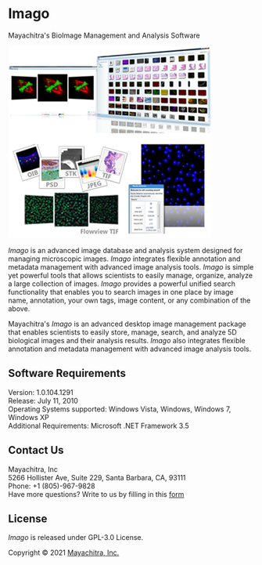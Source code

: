 # Imago

Mayachitra's BioImage Management and Analysis Software

![alt text](MC_Imago.png "Title") <br />

_Imago_ is an advanced image database and analysis system designed for managing microscopic images. _Imago_ integrates flexible annotation and metadata management with advanced image analysis tools. _Imago_ is simple yet powerful tools that allows scientists to easily manage, organize, analyze a large collection of images. _Imago_ provides a powerful unified search functionality that enables you to search images in one place by image name, annotation, your own tags, image content, or any combination of the above. <br />

Mayachitra's _Imago_ is an advanced desktop image management package that enables scientists to easily store, manage, search, and analyze 5D biological images and their analysis results. _Imago_ also integrates flexible annotation and metadata management with advanced image analysis tools.

## Software Requirements

Version: 1.0.104.1291 <br />
Release: July 11, 2010 <br />
Operating Systems supported: Windows Vista, Windows, Windows 7, Windows XP <br />
Additional Requirements: Microsoft .NET Framework 3.5

## Contact Us
Mayachitra, Inc <br />
5266 Hollister Ave, Suite 229, Santa Barbara, CA, 93111 <br />
Phone: +1 (805)-967-9828 <br />
Have more questions? Write to us by filling in this <a href="https://mayachitra.com/#contact-us">form</a>

## License

_Imago_ is released under GPL-3.0 License.

Copyright © 2021 [Mayachitra, Inc.](https://mayachitra.com/)


